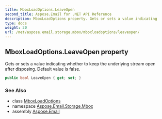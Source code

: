 ```yaml
---
title: MboxLoadOptions.LeaveOpen
second_title: Aspose.Email for .NET API Reference
description: MboxLoadOptions property. Gets or sets a value indicating whether to keep the underlying stream open after disposing. Default value is false
type: docs
weight: 20
url: /net/aspose.email.storage.mbox/mboxloadoptions/leaveopen/
---
```

## MboxLoadOptions.LeaveOpen property

Gets or sets a value indicating whether to keep the underlying stream open after disposing. Default value is false.

```csharp
public bool LeaveOpen { get; set; }
```

### See Also

* class [MboxLoadOptions](../)
* namespace [Aspose.Email.Storage.Mbox](../../mboxloadoptions/)
* assembly [Aspose.Email](../../../)


